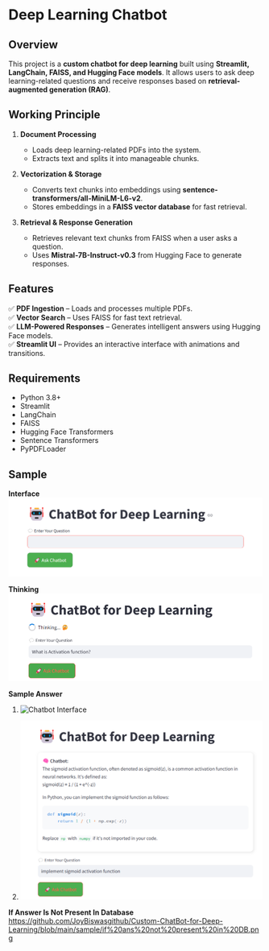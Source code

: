 # Deep Learning Chatbot

## Overview

This project is a **custom chatbot for deep learning** built using **Streamlit, LangChain, FAISS, and Hugging Face models**. It allows users to ask deep learning-related questions and receive responses based on **retrieval-augmented generation (RAG)**.

## Working Principle

1. **Document Processing**
   - Loads deep learning-related PDFs into the system.
   - Extracts text and splits it into manageable chunks.

2. **Vectorization & Storage**
   - Converts text chunks into embeddings using **sentence-transformers/all-MiniLM-L6-v2**.
   - Stores embeddings in a **FAISS vector database** for fast retrieval.

3. **Retrieval & Response Generation**
   - Retrieves relevant text chunks from FAISS when a user asks a question.
   - Uses **Mistral-7B-Instruct-v0.3** from Hugging Face to generate responses.

## Features

✅ **PDF Ingestion** – Loads and processes multiple PDFs.  
✅ **Vector Search** – Uses FAISS for fast text retrieval.  
✅ **LLM-Powered Responses** – Generates intelligent answers using Hugging Face models.  
✅ **Streamlit UI** – Provides an interactive interface with animations and transitions.  

## Requirements

- Python 3.8+
- Streamlit
- LangChain
- FAISS
- Hugging Face Transformers
- Sentence Transformers
- PyPDFLoader

## Sample 

**Interface**
![Chatbot Interface](https://github.com/JoyBiswasgithub/Custom-ChatBot-for-Deep-Learning/blob/main/sample/interface.png)


**Thinking**
![Chatbot Interface](https://github.com/JoyBiswasgithub/Custom-ChatBot-for-Deep-Learning/blob/main/sample/thinking.png)

**Sample Answer**
1. ![Chatbot Interface](https://github.com/JoyBiswasgithub/Custom-ChatBot-for-Deep-Learning/blob/main/sample/textual.png)

2. ![Chatbot Interface](https://github.com/JoyBiswasgithub/Custom-ChatBot-for-Deep-Learning/blob/main/sample/coding.png)

**If Answer Is Not Present In Database**
https://github.com/JoyBiswasgithub/Custom-ChatBot-for-Deep-Learning/blob/main/sample/if%20ans%20not%20present%20in%20DB.png
